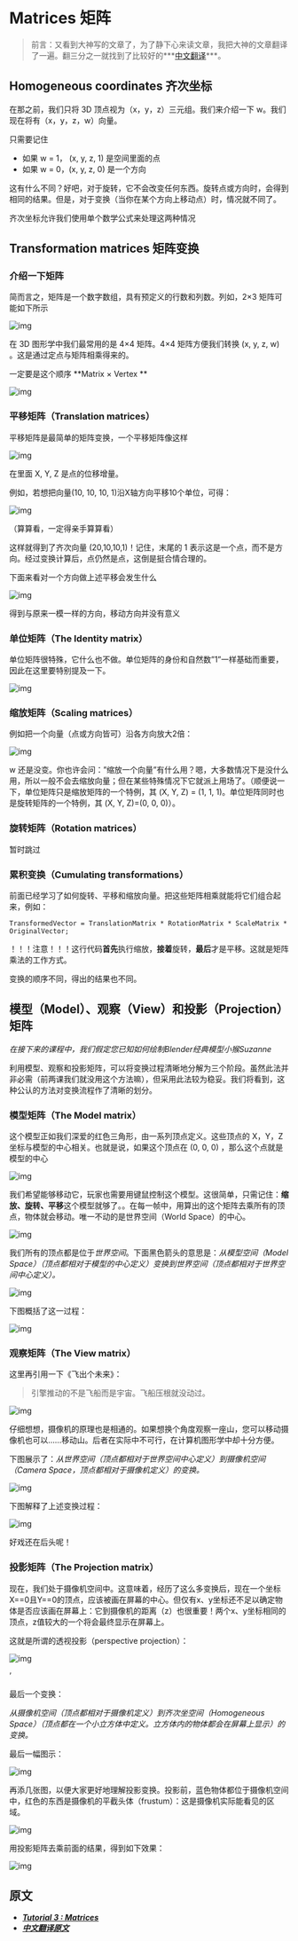 # Matrices 矩阵

> 前言：又看到大神写的文章了，为了静下心来读文章，我把大神的文章翻译了一遍。翻三分之一就找到了比较好的***[中文翻译](http://www.opengl-tutorial.org/cn/beginners-tutorials/tutorial-3-matrices/)***。



## Homogeneous coordinates 齐次坐标

在那之前，我们只将 3D 顶点视为（x，y，z）三元组。我们来介绍一下 w。我们现在将有（x，y，z，w）向量。



只需要记住

+ 如果 w = 1， (x, y, z, 1) 是空间里面的点
+ 如果 w = 0，(x, y, z, 0) 是一个方向



这有什么不同？好吧，对于旋转，它不会改变任何东西。旋转点或方向时，会得到相同的结果。但是，对于变换（当你在某个方向上移动点）时，情况就不同了。



齐次坐标允许我们使用单个数学公式来处理这两种情况



## Transformation matrices 矩阵变换



### 介绍一下矩阵



简而言之，矩阵是一个数字数组，具有预定义的行数和列数。列如，2×3 矩阵可能如下所示



![img](http://www.opengl-tutorial.org/assets/images/tuto-3-matrix/2X3.png)



在 3D 图形学中我们最常用的是 4×4 矩阵。4×4 矩阵方便我们转换 (x, y, z, w) 。这是通过定点与矩阵相乘得来的。



一定要是这个顺序 **Matrix × Vertex **

![img](http://www.opengl-tutorial.org/assets/images/tuto-3-matrix/MatrixXVect.gif)



### 平移矩阵（Translation matrices）

平移矩阵是最简单的矩阵变换，一个平移矩阵像这样

![img](http://www.opengl-tutorial.org/assets/images/tuto-3-matrix/translationMatrix.png)

在里面 X, Y, Z 是点的位移增量。

例如，若想把向量(10, 10, 10, 1)沿X轴方向平移10个单位，可得：



![img](http://www.opengl-tutorial.org/assets/images/tuto-3-matrix/translationExamplePosition1.png)



（算算看，一定得亲手算算看）



这样就得到了齐次向量 (20,10,10,1)！记住，末尾的 1 表示这是一个点，而不是方向。经过变换计算后，点仍然是点，这倒是挺合情合理的。

下面来看对一个方向做上述平移会发生什么



![img](http://www.opengl-tutorial.org/assets/images/tuto-3-matrix/translationExampleDirection1.png)



得到与原来一模一样的方向，移动方向并没有意义



### 单位矩阵（The Identity matrix）



单位矩阵很特殊，它什么也不做。单位矩阵的身份和自然数”1”一样基础而重要，因此在这里要特别提及一下。



![img](http://www.opengl-tutorial.org/assets/images/tuto-3-matrix/identityExample.png)



### 缩放矩阵（Scaling matrices）

例如把一个向量（点或方向皆可）沿各方向放大2倍：



![img](http://www.opengl-tutorial.org/assets/images/tuto-3-matrix/scalingExample.png)



w 还是没变。你也许会问：”缩放一个向量”有什么用？嗯，大多数情况下是没什么用，所以一般不会去缩放向量；但在某些特殊情况下它就派上用场了。（顺便说一下，单位矩阵只是缩放矩阵的一个特例，其 (X, Y, Z) = (1, 1, 1)。单位矩阵同时也是旋转矩阵的一个特例，其 (X, Y, Z)=(0, 0, 0)）。



### 旋转矩阵（Rotation matrices）



暂时跳过



### 累积变换（Cumulating transformations）

前面已经学习了如何旋转、平移和缩放向量。把这些矩阵相乘就能将它们组合起来，例如：

`TransformedVector = TranslationMatrix * RotationMatrix * ScaleMatrix * OriginalVector;`

！！！注意！！！这行代码**首先**执行缩放，**接着**旋转，**最后**才是平移。这就是矩阵乘法的工作方式。



变换的顺序不同，得出的结果也不同。



## 模型（Model）、观察（View）和投影（Projection）矩阵

*在接下来的课程中，我们假定您已知如何绘制Blender经典模型小猴Suzanne*



利用模型、观察和投影矩阵，可以将变换过程清晰地分解为三个阶段。虽然此法并非必需（前两课我们就没用这个方法嘛），但采用此法较为稳妥。我们将看到，这种公认的方法对变换流程作了清晰的划分。



### 模型矩阵（The Model matrix）



这个模型正如我们深爱的红色三角形，由一系列顶点定义。这些顶点的 X，Y，Z 坐标与模型的中心相关。也就是说，如果这个顶点在 (0, 0, 0) ，那么这个点就是模型的中心



 ![img](http://www.opengl-tutorial.org/assets/images/tuto-3-matrix/model.png)



我们希望能够移动它，玩家也需要用键鼠控制这个模型。这很简单，只需记住：**缩放、旋转、平移**这个模型就够了。。在每一帧中，用算出的这个矩阵去乘所有的顶点，物体就会移动。唯一不动的是世界空间（World Space）的中心。



![img](http://www.opengl-tutorial.org/assets/images/tuto-3-matrix/world.png)                                                                                        



我们所有的顶点都是位于*世界空间*。下面黑色箭头的意思是：*从模型空间（Model Space）（顶点都相对于模型的中心定义）变换到世界空间（顶点都相对于世界空间中心定义）。*

![img](http://www.opengl-tutorial.org/assets/images/tuto-3-matrix/model_to_world.png)



下图概括了这一过程：

![img](http://www.opengl-tutorial.org/assets/images/tuto-3-matrix/M.png)

### 观察矩阵（The View matrix）

这里再引用一下《飞出个未来》：

> 引擎推动的不是飞船而是宇宙。飞船压根就没动过。

![img](http://www.opengl-tutorial.org/assets/images/tuto-3-matrix/camera.png)



仔细想想，摄像机的原理也是相通的。如果想换个角度观察一座山，您可以移动摄像机也可以……移动山。后者在实际中不可行，在计算机图形学中却十分方便。



下图展示了：*从世界空间（顶点都相对于世界空间中心定义）到摄像机空间（Camera Space，顶点都相对于摄像机定义）的变换。*

![img](http://www.opengl-tutorial.org/assets/images/tuto-3-matrix/model_to_world_to_camera.png)



下图解释了上述变换过程：

![img](http://www.opengl-tutorial.org/assets/images/tuto-3-matrix/MV.png)



好戏还在后头呢！

### 投影矩阵（The Projection matrix）

现在，我们处于摄像机空间中。这意味着，经历了这么多变换后，现在一个坐标X==0且Y==0的顶点，应该被画在屏幕的中心。但仅有x、y坐标还不足以确定物体是否应该画在屏幕上：它到摄像机的距离（z）也很重要！两个x、y坐标相同的顶点，z值较大的一个将会最终显示在屏幕上。

这就是所谓的透视投影（perspective projection）：

![img](http://www.opengl-tutorial.org/assets/images/tuto-3-matrix/model_to_world_to_camera_to_homogeneous.png)

’

最后一个变换：

*从摄像机空间（顶点都相对于摄像机定义）到齐次坐空间（Homogeneous Space）（顶点都在一个小立方体中定义。立方体内的物体都会在屏幕上显示）的变换。*



最后一幅图示：



![img](http://www.opengl-tutorial.org/assets/images/tuto-3-matrix/MVP.png)



再添几张图，以便大家更好地理解投影变换。投影前，蓝色物体都位于摄像机空间中，红色的东西是摄像机的平截头体（frustum）：这是摄像机实际能看见的区域。



![img](http://www.opengl-tutorial.org/assets/images/tuto-3-matrix/nondeforme.png)



用投影矩阵去乘前面的结果，得到如下效果：



![img](http://www.opengl-tutorial.org/assets/images/tuto-3-matrix/homogeneous.png)



## 原文

+ ***[Tutorial 3 : Matrices](http://www.opengl-tutorial.org/beginners-tutorials/tutorial-3-matrices/)***
+ ***[中文翻译原文](http://www.opengl-tutorial.org/cn/beginners-tutorials/tutorial-3-matrices/)***